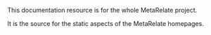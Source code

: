 This documentation resource is for the whole MetaRelate project.

It is the source for the static aspects of the MetaRelate homepages.

